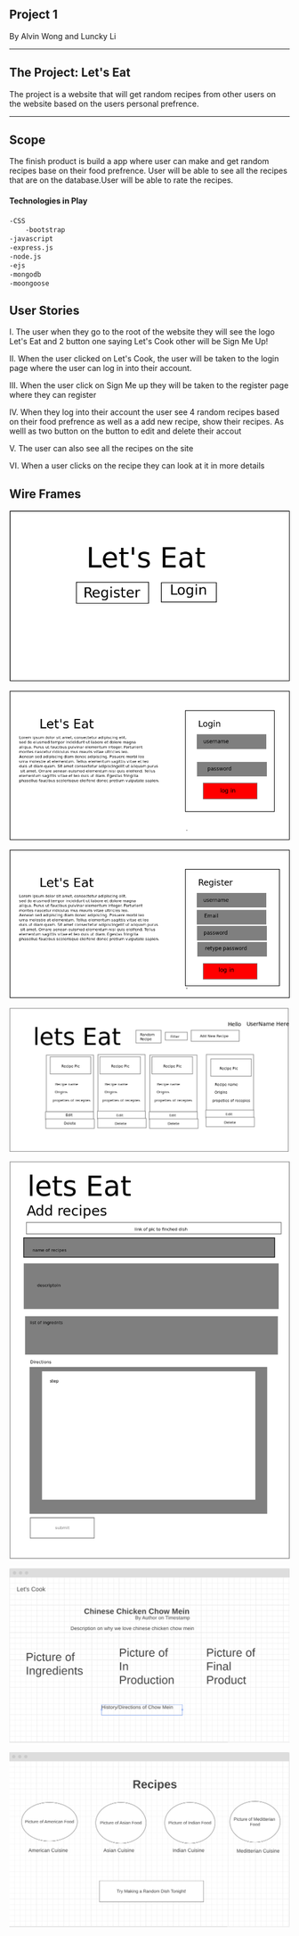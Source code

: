 ## Project 1 
By Alvin Wong and Luncky Li

___

## The Project: Let's Eat

The project is a website that will get random recipes from other users on the website based on the users personal prefrence.

___
## Scope 

The finish product is build a app where user can make and get random recipes base on their food prefrence. User will be able to see all the recipes that are on the database.User will be able to rate the recipes. 

#### Technologies in Play 
    -CSS 
        -bootstrap
    -javascript 
    -express.js 
    -node.js
    -ejs
    -mongodb
    -moongoose 

## User Stories 
I. The user when they go to the root of the website they will see the logo Let's Eat and 2 button one saying Let's Cook other will be Sign Me Up!

II. When the user  clicked on Let's Cook, the user will be taken to the login page where the user can log in into their account.

III. When the user  click on Sign Me up they will be taken to the register page where they can register

IV. When they log into their account the user see 4 random recipes based on their food prefrence  as well as a add new recipe, show their recipes. As welll as two button on the button to edit and delete their accout 

V. The user can also see all the recipes on the site

VI. When a user clicks on the recipe they can look at it in more details


## Wire Frames
![homepage](wireframes/main-page.png)

![login](wireframes/login-page.png)


![register](wireframes/Register-page.png)


![user](wireframes/UserHome.png)


![add](wireframes/addRecipe.png)

![recipeindex](wireframes/index.png)

![recipeindex](wireframes/show.png)